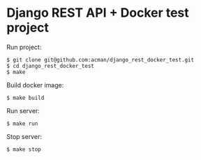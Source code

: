 Django REST API + Docker test project
=====================================

Run project:
```
$ git clone git@github.com:acman/django_rest_docker_test.git
$ cd django_rest_docker_test
$ make
```

Build docker image:
```
$ make build
```

Run server:
```
$ make run
```

Stop server:
```
$ make stop
```
